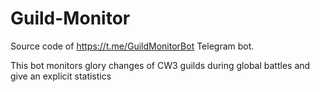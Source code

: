 # Guild-Monitor
Source code of https://t.me/GuildMonitorBot Telegram bot.

This bot monitors glory changes of CW3 guilds during global battles and give an explicit statistics
